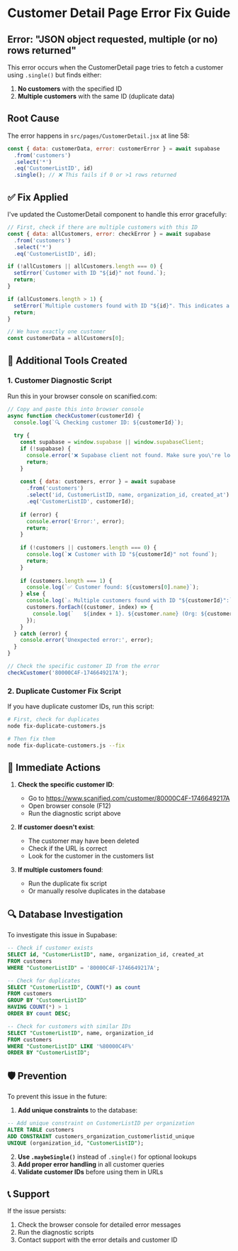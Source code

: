 # Customer Detail Page Error Fix Guide

## Error: "JSON object requested, multiple (or no) rows returned"

This error occurs when the CustomerDetail page tries to fetch a customer using `.single()` but finds either:
1. **No customers** with the specified ID
2. **Multiple customers** with the same ID (duplicate data)

## Root Cause

The error happens in `src/pages/CustomerDetail.jsx` at line 58:

```javascript
const { data: customerData, error: customerError } = await supabase
  .from('customers')
  .select('*')
  .eq('CustomerListID', id)
  .single(); // ❌ This fails if 0 or >1 rows returned
```

## ✅ Fix Applied

I've updated the CustomerDetail component to handle this error gracefully:

```javascript
// First, check if there are multiple customers with this ID
const { data: allCustomers, error: checkError } = await supabase
  .from('customers')
  .select('*')
  .eq('CustomerListID', id);

if (!allCustomers || allCustomers.length === 0) {
  setError(`Customer with ID "${id}" not found.`);
  return;
}

if (allCustomers.length > 1) {
  setError(`Multiple customers found with ID "${id}". This indicates a data integrity issue. Please contact support.`);
  return;
}

// We have exactly one customer
const customerData = allCustomers[0];
```

## 🔧 Additional Tools Created

### 1. Customer Diagnostic Script
Run this in your browser console on scanified.com:

```javascript
// Copy and paste this into browser console
async function checkCustomer(customerId) {
  console.log(`🔍 Checking customer ID: ${customerId}`);
  
  try {
    const supabase = window.supabase || window.supabaseClient;
    if (!supabase) {
      console.error('❌ Supabase client not found. Make sure you\'re logged in.');
      return;
    }
    
    const { data: customers, error } = await supabase
      .from('customers')
      .select('id, CustomerListID, name, organization_id, created_at')
      .eq('CustomerListID', customerId);
    
    if (error) {
      console.error('Error:', error);
      return;
    }
    
    if (!customers || customers.length === 0) {
      console.log(`❌ Customer with ID "${customerId}" not found`);
      return;
    }
    
    if (customers.length === 1) {
      console.log(`✅ Customer found: ${customers[0].name}`);
    } else {
      console.log(`⚠️ Multiple customers found with ID "${customerId}":`);
      customers.forEach((customer, index) => {
        console.log(`   ${index + 1}. ${customer.name} (Org: ${customer.organization_id})`);
      });
    }
  } catch (error) {
    console.error('Unexpected error:', error);
  }
}

// Check the specific customer ID from the error
checkCustomer('80000C4F-1746649217A');
```

### 2. Duplicate Customer Fix Script
If you have duplicate customer IDs, run this script:

```bash
# First, check for duplicates
node fix-duplicate-customers.js

# Then fix them
node fix-duplicate-customers.js --fix
```

## 🚨 Immediate Actions

1. **Check the specific customer ID**:
   - Go to https://www.scanified.com/customer/80000C4F-1746649217A
   - Open browser console (F12)
   - Run the diagnostic script above

2. **If customer doesn't exist**:
   - The customer may have been deleted
   - Check if the URL is correct
   - Look for the customer in the customers list

3. **If multiple customers found**:
   - Run the duplicate fix script
   - Or manually resolve duplicates in the database

## 🔍 Database Investigation

To investigate this issue in Supabase:

```sql
-- Check if customer exists
SELECT id, "CustomerListID", name, organization_id, created_at
FROM customers 
WHERE "CustomerListID" = '80000C4F-1746649217A';

-- Check for duplicates
SELECT "CustomerListID", COUNT(*) as count
FROM customers 
GROUP BY "CustomerListID" 
HAVING COUNT(*) > 1
ORDER BY count DESC;

-- Check for customers with similar IDs
SELECT "CustomerListID", name, organization_id
FROM customers 
WHERE "CustomerListID" LIKE '%80000C4F%'
ORDER BY "CustomerListID";
```

## 🛡️ Prevention

To prevent this issue in the future:

1. **Add unique constraints** to the database:
```sql
-- Add unique constraint on CustomerListID per organization
ALTER TABLE customers 
ADD CONSTRAINT customers_organization_customerlistid_unique 
UNIQUE (organization_id, "CustomerListID");
```

2. **Use `.maybeSingle()`** instead of `.single()` for optional lookups
3. **Add proper error handling** in all customer queries
4. **Validate customer IDs** before using them in URLs

## 📞 Support

If the issue persists:
1. Check the browser console for detailed error messages
2. Run the diagnostic scripts
3. Contact support with the error details and customer ID
